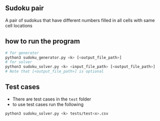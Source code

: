 ## Sudoku pair

A pair of sudokus that have different numbers filled in all cells with same cell locations

## how to run the program

```bash
# for generator
python3 sudoku_generator.py <k> [<output_file_path>]
# for solver
python3 sudoku_solver.py <k> <input_file_path> [<output_file_path>]
# Note that [<output_file_path>] is optional
```

## Test cases

- There are test cases in the `test` folder
- to use test cases run the following

```bash
python3 sudoku_solver.py <k> tests/test<x>.csv
```

